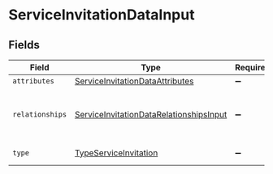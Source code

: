 # ServiceInvitationDataInput


## Fields

| Field                                                                                                     | Type                                                                                                      | Required                                                                                                  | Description                                                                                               |
| --------------------------------------------------------------------------------------------------------- | --------------------------------------------------------------------------------------------------------- | --------------------------------------------------------------------------------------------------------- | --------------------------------------------------------------------------------------------------------- |
| `attributes`                                                                                              | [ServiceInvitationDataAttributes](../../models/shared/serviceinvitationdataattributes.md)                 | :heavy_minus_sign:                                                                                        | N/A                                                                                                       |
| `relationships`                                                                                           | [ServiceInvitationDataRelationshipsInput](../../models/shared/serviceinvitationdatarelationshipsinput.md) | :heavy_minus_sign:                                                                                        | Service the accepting user will have access to.                                                           |
| `type`                                                                                                    | [TypeServiceInvitation](../../models/shared/typeserviceinvitation.md)                                     | :heavy_minus_sign:                                                                                        | Resource type                                                                                             |
